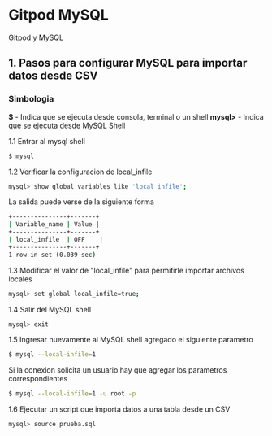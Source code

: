 # Gitpod MySQL

Gitpod y MySQL
## 1. Pasos para configurar MySQL para importar datos desde CSV

### Simbologia

**$** - Indica que se ejecuta desde consola, terminal o un shell
**mysql>** - Indica que se ejecuta desde MySQL Shell

1.1 Entrar al mysql shell

````bash
$ mysql
````
1.2 Verificar la configuracion de local_infile

````bash
mysql> show global variables like 'local_infile';
````
La salida puede verse de la siguiente forma

````bash
+---------------+-------+
| Variable_name | Value |
+---------------+-------+
| local_infile  | OFF    |
+---------------+-------+
1 row in set (0.039 sec)
````

1.3 Modificar el valor de "local_infile" para permitirle importar archivos locales

````bash
mysql> set global local_infile=true;
````

1.4 Salir del MySQL shell

````bash
mysql> exit
````

1.5 Ingresar nuevamente al MySQL shell agregado el siguiente parametro

````bash
$ mysql --local-infile=1
````

Si la conexion solicita un usuario hay que agregar los parametros correspondientes

````bash
$ mysql --local-infile=1 -u root -p
````

1.6 Ejecutar un script que importa datos a una tabla desde un CSV

````bash
mysql> source prueba.sql
````
